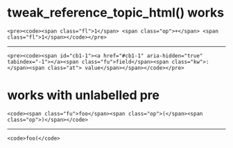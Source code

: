 # tweak_reference_topic_html() works

    <pre><code><span class="fl">1</span> <span class="op">+</span> <span class="fl">1</span></code></pre>

---

    <pre><code><span id="cb1-1"><a href="#cb1-1" aria-hidden="true" tabindex="-1"></a><span class="fu">field</span><span class="kw">:</span><span class="at"> value</span></span></code></pre>

# works with unlabelled pre

    <code><span class="fu">foo</span><span class="op">(</span><span class="op">)</span></code>

---

    <code>foo(</code>

